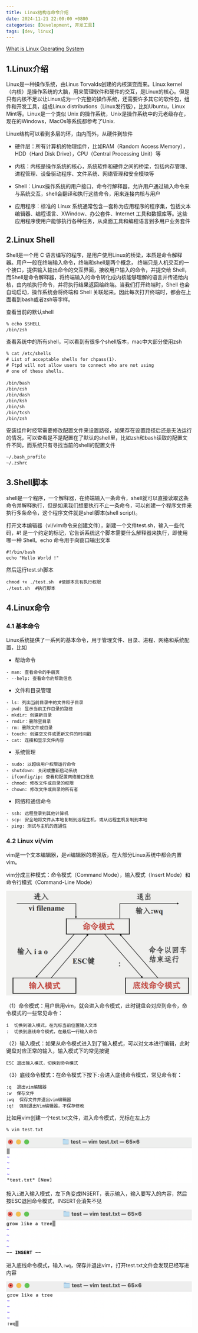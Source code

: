 ```yaml
---
title: Linux结构与命令介绍
date: 2024-11-21 22:00:00 +0800
categories: [Development, 开发工具]
tags: [dev, linux]
---
```


[What is Linux Operating System](https://www.geeksforgeeks.org/introduction-to-linux-operating-system/)

## 1.Linux介绍

Linux是一种操作系统，由Linus Torvalds创建的内核演变而来。Linux kernel（内核）是操作系统的大脑，用来管理软件和硬件的交互，是Linux的核心。但是只有内核不足以让Linux成为一个完整的操作系统，还需要许多其它的软件包，组件和开发工具，组成Linux distributions（Linux发行版），比如Ubuntu，Linux Mint等。Linux是一个类似 Unix 的操作系统，Unix是操作系统中的元老级存在，现在的Windows，MacOs等系统都参考了Unix.

Linux结构可以看到多层的环，由内而外，从硬件到软件

- 硬件层：所有计算机的物理组件，比如RAM（Random Access Memory），HDD（Hard Disk Drive），CPU（Central Processing Unit）等

- 内核：内核是操作系统的核心，系统软件和硬件之间的桥梁，包括内存管理、进程管理、设备驱动程序、文件系统、网络管理和安全模块等

- Shell：Linux操作系统的用户接口，命令行解释器，允许用户通过输入命令来与系统交互，shell会翻译和执行这些命令，用来连接内核与用户

- 应用程序：标准的 Linux 系统通常包含一套称为应用程序的程序集，包括文本编辑器、编程语言、XWindow、办公套件、Internet 工具和数据库等。这些应用程序使用户能够执行各种任务，从桌面工具和编程语言到多用户业务套件

## 2.Linux Shell

Shell是一个用 C 语言编写的程序，是用户使用Linux的桥梁，本质是命令解释器。用户一般在终端输入命令，终端和shell是两个概念， 终端只是人机交互的一个接口，提供输入输出命令的交互界面，接收用户输入的命令，并提交给 Shell，而Shell是命令解释器，将终端输入的命令转化成内核能够理解的语言并传递给内核，由内核执行命令，并将执行结果返回给终端。当我们打开终端时，Shell 也会自动启动，操作系统会将终端和 Shell 关联起来。因此每次打开终端时，都会在上面看到bash或者zsh等字样。

查看当前的默认shell

```shell
% echo $SHELL
/bin/zsh
```

查看系统中的所有shell，可以看到有很多个shell版本，mac中大部分使用zsh

```shell
% cat /etc/shells
# List of acceptable shells for chpass(1).
# Ftpd will not allow users to connect who are not using
# one of these shells.

/bin/bash
/bin/csh
/bin/dash
/bin/ksh
/bin/sh
/bin/tcsh
/bin/zsh
```

安装组件时经常需要修改配置文件来设置路径，如果存在设置路径后还是无法运行的情况，可以查看是不是配置在了默认的shell里，比如zsh和bash读取的配置文件不同，而系统只有寻找当前的shell的配置文件

```
~/.bash_profile
~/.zshrc
```

## 3.Shell脚本

shell是一个程序，一个解释器，在终端输入一条命令，shell就可以直接读取这条命令并解释执行，但是如果我们想要执行不止一条命令，可以创建一个程序文件来执行多条命令，这个程序文件就是shell脚本(shell script)。

打开文本编辑器（vi/vim命令来创建文件），新建一个文件test.sh，输入一些代码，#! 是一个约定的标记，它告诉系统这个脚本需要什么解释器来执行，即使用哪一种 Shell。echo 命令用于向窗口输出文本

```
#!/bin/bash
echo "Hello World !"
```

然后运行test.sh脚本

```shell
chmod +x ./test.sh  #使脚本具有执行权限
./test.sh  #执行脚本
```

## 4.Linux命令

### 4.1 基本命令

Linux系统提供了一系列的基本命令，用于管理文件、目录、进程、网络和系统配置，比如

- 帮助命令

```
- man: 查看命令的手册页
- --help: 查看命令的帮助信息
```

- 文件和目录管理

```
- ls: 列出当前目录中的文件和子目录
- pwd: 显示当前工作目录的路径
- mkdir: 创建新目录
- rmdir：删除空目录
- rm: 删除文件或目录
- touch: 创建空文件或更新文件的时间戳
- cat: 连接和显示文件内容
```

- 系统管理

```
- sudo: 以超级用户权限运行命令
- shutdown: 关闭或重新启动系统
- ifconfig/ip: 查看和配置网络接口信息
- chmod: 修改文件或目录的权限
- chown: 修改文件或目录的所有者
```

- 网络和通信命令

```
- ssh: 远程登录到其他计算机
- scp: 安全地将文件从本地复制到远程主机，或从远程主机复制到本地
- ping: 测试与主机的连通性
```

### 4.2 Linux vi/vim

vim是一个文本编辑器，是vi编辑器的增强版，在大部分Linux系统中都会内置vim。

vim分成三种模式：命令模式（Command Mode），输入模式（Insert Mode）和命令行模式（Command-Line Mode）

![](/assets/img/dev/linux-p1.png)

（1）命令模式：用户启用vim，就会进入命令模式，此时键盘会对应到命令，命令模式的一些常见命令：

```
i  切换到输入模式，在光标当前位置输入文本
:  切换到底线命令模式，在最后一行输入命令
```

（2）输入模式：如果从命令模式进入到了输入模式，可以对文本进行编辑，此时键盘对应正常的输入，输入模式下的常见按键

```
ESC 退出输入模式，切换到命令模式
```

（3）底线命令模式：在命令模式下按下`:`会进入底线命令模式，常见命令有：

```
:q  退出vim编辑器
:w  保存文件
:wq  保存文件并退出vim编辑器
:q!  强制退出Vim编辑器，不保存修改
```

比如用vim创建一个test.txt文件，进入命令模式，光标在左上方

```shell
% vim test.txt
```

![](/assets/img/dev/linux-p2.png)

按入`i`进入输入模式，左下角变成INSERT，表示输入，输入要写入的内容，然后按ESC退回命令模式，INSERT会消失不见

![](/assets/img/dev/linux-p3.png)

进入底线命令模式，输入`:wq`，保存并退出vim，打开test.txt文件会发现已经写进内容

![](/assets/img/dev/linux-p4.png)
